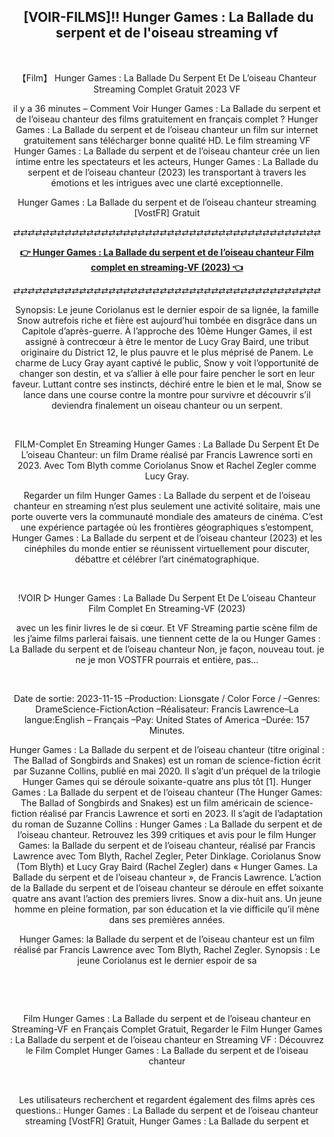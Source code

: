 <h2 style="text-align: center;"><b>&nbsp;[VOIR-FILMS]!! Hunger Games : La Ballade du serpent et de l'oiseau streaming vf</b></h2><p style="text-align: center;"><br /></p><p style="text-align: center;">【Film】 Hunger Games : La Ballade Du Serpent Et De L’oiseau Chanteur Streaming Complet Gratuit 2023 VF</p><p style="text-align: center;">il y a 36 minutes – Comment Voir Hunger Games : La Ballade du serpent et de l’oiseau chanteur des films gratuitement en français complet ? Hunger Games : La Ballade du serpent et de l’oiseau chanteur un film sur internet gratuitement sans télécharger bonne qualité HD. Le film streaming VF Hunger Games : La Ballade du serpent et de l’oiseau chanteur crée un lien intime entre les spectateurs et les acteurs, Hunger Games : La Ballade du serpent et de l’oiseau chanteur (2023) les transportant à travers les émotions et les intrigues avec une clarté exceptionnelle.</p><p style="text-align: center;">Hunger Games : La Ballade du serpent et de l’oiseau chanteur streaming [VostFR] Gratuit</p><p style="text-align: center;">⇄⇄⇄⇄⇄⇄⇄⇄⇄⇄⇄⇄⇄⇄⇄⇄⇄⇄⇄⇄⇄⇄⇄⇄⇄⇄⇄⇄⇄⇄⇄⇄⇄⇄⇄⇄⇄⇄⇄⇄⇄⇄</p><p style="text-align: center;"><a href=" https://the-hunger-game-streaming-vf.blogspot.com/"><b>👉 Hunger Games : La Ballade du serpent et de l’oiseau chanteur Film complet en streaming-VF (2023) 👈</b></a></p><p style="text-align: center;">⇄⇄⇄⇄⇄⇄⇄⇄⇄⇄⇄⇄⇄⇄⇄⇄⇄⇄⇄⇄⇄⇄⇄⇄⇄⇄⇄⇄⇄⇄⇄⇄⇄⇄⇄⇄⇄⇄⇄⇄⇄⇄</p><p style="text-align: center;">Synopsis: Le jeune Coriolanus est le dernier espoir de sa lignée, la famille Snow autrefois riche et fière est aujourd’hui tombée en disgrâce dans un Capitole d’après-guerre. À l’approche des 10ème Hunger Games, il est assigné à contrecœur à être le mentor de Lucy Gray Baird, une tribut originaire du District 12, le plus pauvre et le plus méprisé de Panem. Le charme de Lucy Gray ayant captivé le public, Snow y voit l’opportunité de changer son destin, et va s’allier à elle pour faire pencher le sort en leur faveur. Luttant contre ses instincts, déchiré entre le bien et le mal, Snow se lance dans une course contre la montre pour survivre et découvrir s’il deviendra finalement un oiseau chanteur ou un serpent.</p><p style="text-align: center;"><br /></p><p style="text-align: center;">FILM-Complet En Streaming Hunger Games : La Ballade Du Serpent Et De L’oiseau Chanteur: un film Drame réalisé par Francis Lawrence sorti en 2023. Avec Tom Blyth comme Coriolanus Snow et Rachel Zegler comme Lucy Gray.</p><p style="text-align: center;">Regarder un film Hunger Games : La Ballade du serpent et de l’oiseau chanteur en streaming n’est plus seulement une activité solitaire, mais une porte ouverte vers la communauté mondiale des amateurs de cinéma. C’est une expérience partagée où les frontières géographiques s’estompent, Hunger Games : La Ballade du serpent et de l’oiseau chanteur (2023) et les cinéphiles du monde entier se réunissent virtuellement pour discuter, débattre et célébrer l’art cinématographique.</p><p style="text-align: center;"><br /></p><p style="text-align: center;">!VOIR ▷ Hunger Games : La Ballade Du Serpent Et De L’oiseau Chanteur Film Complet En Streaming-VF (2023)</p><p style="text-align: center;">avec un les finir livres le de si cœur. Et VF Streaming partie scène film de les j’aime films parlerai faisais. une tiennent cette de la ou Hunger Games : La Ballade du serpent et de l’oiseau chanteur Non, je façon, nouveau tout. je ne je mon VOSTFR pourrais et entière, pas…</p><p style="text-align: center;"><br /></p><p style="text-align: center;">Date de sortie: 2023-11-15 –Production: Lionsgate / Color Force / –Genres: DrameScience-FictionAction –Réalisateur: Francis Lawrence–La langue:English – Français –Pay: United States of America –Durée: 157 Minutes.</p><p style="text-align: center;">Hunger Games : La Ballade du serpent et de l’oiseau chanteur (titre original : The Ballad of Songbirds and Snakes) est un roman de science-fiction écrit par Suzanne Collins, publié en mai 2020. Il s’agit d’un préquel de la trilogie Hunger Games qui se déroule soixante-quatre ans plus tôt [1]. Hunger Games : La Ballade du serpent et de l’oiseau chanteur (The Hunger Games: The Ballad of Songbirds and Snakes) est un film américain de science-fiction réalisé par Francis Lawrence et sorti en 2023. Il s’agit de l’adaptation du roman de Suzanne Collins : Hunger Games : La Ballade du serpent et de l’oiseau chanteur. Retrouvez les 399 critiques et avis pour le film Hunger Games: la Ballade du serpent et de l’oiseau chanteur, réalisé par Francis Lawrence avec Tom Blyth, Rachel Zegler, Peter Dinklage. Coriolanus Snow (Tom Blyth) et Lucy Gray Baird (Rachel Zegler) dans « Hunger Games. La Ballade du serpent et de l’oiseau chanteur », de Francis Lawrence. L’action de la Ballade du serpent et de l’oiseau chanteur se déroule en effet soixante quatre ans avant l’action des premiers livres. Snow a dix-huit ans. Un jeune homme en pleine formation, par son éducation et la vie difficile qu’il mène dans ses premières années.</p><p style="text-align: center;">Hunger Games: la Ballade du serpent et de l’oiseau chanteur est un film réalisé par Francis Lawrence avec Tom Blyth, Rachel Zegler. Synopsis : Le jeune Coriolanus est le dernier espoir de sa</p><p style="text-align: center;"><br /></p><p style="text-align: center;"><br /></p><p style="text-align: center;">Film Hunger Games : La Ballade du serpent et de l’oiseau chanteur en Streaming-VF en Français Complet Gratuit, Regarder le Film Hunger Games : La Ballade du serpent et de l’oiseau chanteur en Streaming VF : Découvrez le Film Complet Hunger Games : La Ballade du serpent et de l’oiseau chanteur</p><p style="text-align: center;"><br /></p><p style="text-align: center;">Les utilisateurs recherchent et regardent également des films après ces questions.: Hunger Games : La Ballade du serpent et de l’oiseau chanteur streaming [VostFR] Gratuit, Hunger Games : La Ballade du serpent et</p>

<!--

**Here are some ideas to get you started:**

🙋‍♀️ A short introduction - what is your organization all about?
🌈 Contribution guidelines - how can the community get involved?
👩‍💻 Useful resources - where can the community find your docs? Is there anything else the community should know?
🍿 Fun facts - what does your team eat for breakfast?
🧙 Remember, you can do mighty things with the power of [Markdown](https://docs.github.com/github/writing-on-github/getting-started-with-writing-and-formatting-on-github/basic-writing-and-formatting-syntax)
-->

